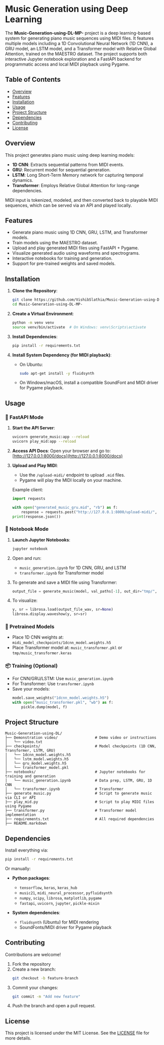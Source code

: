 # Music Generation using Deep Learning

The **Music-Generation-using-DL-MP-** project is a deep learning-based system for generating piano music sequences using MIDI files. It features multiple models including a 1D Convolutional Neural Network (1D CNN), a GRU model, an LSTM model, and a Transformer model with Relative Global Attention, trained on the MAESTRO dataset. The project supports both interactive Jupyter notebook exploration and a FastAPI backend for programmatic access and local MIDI playback using Pygame.

## Table of Contents
- [Overview](#overview)
- [Features](#features)
- [Installation](#installation)
- [Usage](#usage)
- [Project Structure](#project-structure)
- [Dependencies](#dependencies)
- [Contributing](#contributing)
- [License](#license)

## Overview

This project generates piano music using deep learning models:
- **1D CNN**: Extracts sequential patterns from MIDI events.
- **GRU**: Recurrent model for sequential generation.
- **LSTM**: Long Short-Term Memory network for capturing temporal dynamics.
- **Transformer**: Employs Relative Global Attention for long-range dependencies.

MIDI input is tokenized, modeled, and then converted back to playable MIDI sequences, which can be served via an API and played locally.

## Features

- Generate piano music using 1D CNN, GRU, LSTM, and Transformer models.
- Train models using the MAESTRO dataset.
- Upload and play generated MIDI files using FastAPI + Pygame.
- Visualize generated audio using waveforms and spectrograms.
- Interactive notebooks for training and generation.
- Support for pre-trained weights and saved models.

## Installation

1. **Clone the Repository**:
   ```bash
   git clone https://github.com/VishibSlathia/Music-Generation-using-DL-MP-.git
   cd Music-Generation-using-DL-MP-
   ```

2. **Create a Virtual Environment**:
   ```bash
   python -m venv venv
   source venv/bin/activate  # On Windows: venv\Scripts\activate
   ```

3. **Install Dependencies**:
   ```bash
   pip install -r requirements.txt
   ```

4. **Install System Dependency (for MIDI playback)**:
   - On Ubuntu:
     ```bash
     sudo apt-get install -y fluidsynth
     ```
   - On Windows/macOS, install a compatible SoundFont and MIDI driver for Pygame playback.

## Usage

### 🚀 FastAPI Mode

1. **Start the API Server**:
   ```bash
   uvicorn generate_music:app --reload
   uvicorn play_mid:app --reload
   ```

2. **Access API Docs**:
   Open your browser and go to: [http://127.0.0.1:8000/docs](http://127.0.0.1:8000/docs)

3. **Upload and Play MIDI**:
   - Use the `/upload-midi/` endpoint to upload `.mid` files.
   - Pygame will play the MIDI locally on your machine.

   Example client:
   ```python
   import requests

   with open("generated_music_gru.mid", "rb") as f:
       response = requests.post("http://127.0.0.1:8000/upload-midi/", files={"file": f})
   print(response.json())
   ```

### 🧠 Notebook Mode

1. **Launch Jupyter Notebooks**:
   ```bash
   jupyter notebook
   ```

2. Open and run:
   - `music_generation.ipynb` for 1D CNN, GRU, and LSTM
   - `transformer.ipynb` for Transformer model

3. To generate and save a MIDI file using Transformer:
   ```python
   output_file = generate_music(model, val_paths[-1], out_dir="tmp/", top_k=15)
   ```

4. To visualize:
   ```python
   y, sr = librosa.load(output_file_wav, sr=None)
   librosa.display.waveshow(y, sr=sr)
   ```

### 💾 Pretrained Models

- Place 1D CNN weights at: `midi_model_checkpoints/1dcnn_model.weights.h5`
- Place Transformer model at: `music_transformer.pkl` or `tmp/music_transformer.keras`

### 📦 Training (Optional)

- For CNN/GRU/LSTM: Use `music_generation.ipynb`
- For Transformer: Use `transformer.ipynb`
- Save your models:
   ```python
   model.save_weights("1dcnn_model.weights.h5")
   with open("music_transformer.pkl", "wb") as f:
       pickle.dump(model, f)
   ```

## Project Structure

```
Music-Generation-using-DL/
├── Demonstration video/                 # Demo video or instructions
│   └── video.txt
├── checkpoints/                         # Model checkpoints (1D CNN, Transformer, LSTM, GRU)
│   └── 1dcnn_model.weights.h5
│   └── lstm_model.weights.h5
│   └── gru_model.weights.h5
│   └── transformer_model.pkl
├── notebooks/                           # Jupyter notebooks for training and generation
│   └── music_generation.ipynb           # Data prep, LSTM, GRU, 1D CNN
│   └── transformer.ipynb                # Transformer
├── generate_music.py                    # Script to generate music via CLI or API
├── play_mid.py                          # Script to play MIDI files using Pygame
├── transformer.py                       # Transformer model implementation
├── requirements.txt                     # All required dependencies
├── README.markdown                      
```

## Dependencies

Install everything via:
```bash
pip install -r requirements.txt
```

Or manually:

- **Python packages**:
  - `tensorflow`, `keras`, `keras_hub`
  - `music21`, `midi_neural_processor`, `pyfluidsynth`
  - `numpy`, `scipy`, `librosa`, `matplotlib`, `pygame`
  - `fastapi`, `uvicorn`, `jupyter`, `pickle-mixin`

- **System dependencies**:
  - `fluidsynth` (Ubuntu) for MIDI rendering
  - SoundFonts/MIDI driver for Pygame playback

## Contributing

Contributions are welcome!

1. Fork the repository
2. Create a new branch:
   ```bash
   git checkout -b feature-branch
   ```
3. Commit your changes:
   ```bash
   git commit -m "Add new feature"
   ```
4. Push the branch and open a pull request.

## License

This project is licensed under the MIT License. See the [LICENSE](LICENSE) file for more details.
